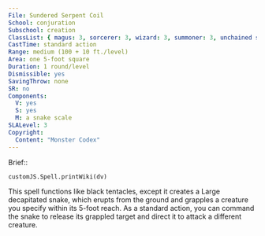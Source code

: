 ```yaml
---
File: Sundered Serpent Coil
School: conjuration
Subschool: creation
ClassList: { magus: 3, sorcerer: 3, wizard: 3, summoner: 3, unchained summoner: 3, witch: 3 }
CastTime: standard action
Range: medium (100 + 10 ft./level)
Area: one 5-foot square
Duration: 1 round/level
Dismissible: yes
SavingThrow: none
SR: no
Components:
  V: yes
  S: yes
  M: a snake scale
SLALevel: 3
Copyright:
  Content: "Monster Codex"
---
```

Brief:: 

```dataviewjs
customJS.Spell.printWiki(dv)
```

This spell functions like black tentacles, except it creates a Large decapitated snake, which erupts from the ground and grapples a creature you specify within its 5-foot reach. As a standard action, you can command the snake to release its grappled target and direct it to attack a different creature.
